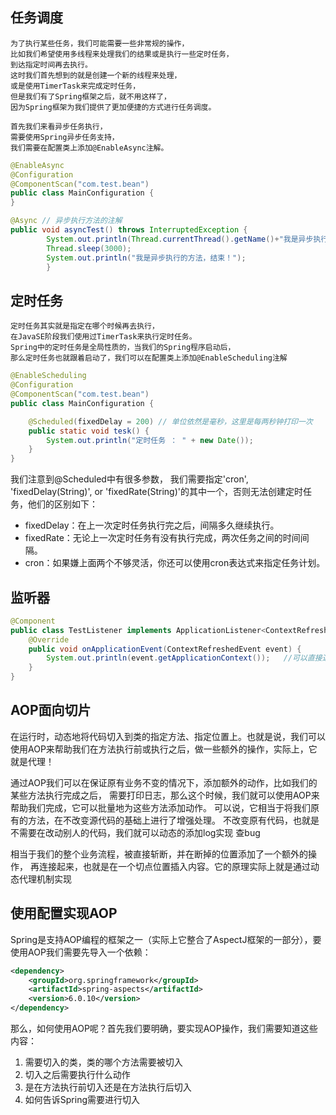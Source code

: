 ## 任务调度

```text
为了执行某些任务，我们可能需要一些非常规的操作，
比如我们希望使用多线程来处理我们的结果或是执行一些定时任务，
到达指定时间再去执行。
这时我们首先想到的就是创建一个新的线程来处理，
或是使用TimerTask来完成定时任务，
但是我们有了Spring框架之后，就不用这样了，
因为Spring框架为我们提供了更加便捷的方式进行任务调度。

首先我们来看异步任务执行，
需要使用Spring异步任务支持，
我们需要在配置类上添加@EnableAsync注解。
```
```java
@EnableAsync
@Configuration
@ComponentScan("com.test.bean")
public class MainConfiguration {
}
```

```java
@Async // 异步执行方法的注解
public void asyncTest() throws InterruptedException {
        System.out.println(Thread.currentThread().getName()+"我是异步执行的方法，开始...");
        Thread.sleep(3000);
        System.out.println("我是异步执行的方法，结束！");
        }
```

## 定时任务
```text
定时任务其实就是指定在哪个时候再去执行，
在JavaSE阶段我们使用过TimerTask来执行定时任务。
Spring中的定时任务是全局性质的，当我们的Spring程序启动后，
那么定时任务也就跟着启动了，我们可以在配置类上添加@EnableScheduling注解
```
```java
@EnableScheduling
@Configuration
@ComponentScan("com.test.bean")
public class MainConfiguration {

    @Scheduled(fixedDelay = 200) // 单位依然是毫秒，这里是每两秒钟打印一次
    public static void tesk() {
        System.out.println("定时任务 ： " + new Date());
    }
}
```
我们注意到@Scheduled中有很多参数，
我们需要指定'cron', 'fixedDelay(String)', 
or 'fixedRate(String)'的其中一个，否则无法创建定时任务，他们的区别如下：
- fixedDelay：在上一次定时任务执行完之后，间隔多久继续执行。
- fixedRate：无论上一次定时任务有没有执行完成，两次任务之间的时间间隔。
- cron：如果嫌上面两个不够灵活，你还可以使用cron表达式来指定任务计划。


## 监听器
```java
@Component
public class TestListener implements ApplicationListener<ContextRefreshedEvent> {
    @Override
    public void onApplicationEvent(ContextRefreshedEvent event) {
        System.out.println(event.getApplicationContext());   //可以直接通过事件获取到事件相关的东西
    }
}
```

## AOP面向切片
在运行时，动态地将代码切入到类的指定方法、指定位置上。也就是说，我们可以使用AOP来帮助我们在方法执行前或执行之后，做一些额外的操作，实际上，它就是代理！

通过AOP我们可以在保证原有业务不变的情况下，添加额外的动作，比如我们的某些方法执行完成之后，
需要打印日志，那么这个时候，我们就可以使用AOP来帮助我们完成，它可以批量地为这些方法添加动作。
可以说，它相当于将我们原有的方法，在不改变源代码的基础上进行了增强处理。
不改变原有代码，也就是不需要在改动别人的代码，我们就可以动态的添加log实现 查bug

相当于我们的整个业务流程，被直接斩断，并在断掉的位置添加了一个额外的操作，
再连接起来，也就是在一个切点位置插入内容。它的原理实际上就是通过动态代理机制实现


## 使用配置实现AOP
Spring是支持AOP编程的框架之一（实际上它整合了AspectJ框架的一部分），要使用AOP我们需要先导入一个依赖：
```xml
<dependency>
    <groupId>org.springframework</groupId>
    <artifactId>spring-aspects</artifactId>
    <version>6.0.10</version>
</dependency>
```
那么，如何使用AOP呢？首先我们要明确，要实现AOP操作，我们需要知道这些内容：
1. 需要切入的类，类的哪个方法需要被切入
2. 切入之后需要执行什么动作
3. 是在方法执行前切入还是在方法执行后切入
4. 如何告诉Spring需要进行切入

